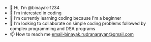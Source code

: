 - 👋 Hi, I’m @binayak-1234
- 👀 I’m interested in coding
- 🌱 I’m currently learning coding because I'm a beginner
- 💞️ I’m looking to collaborate on simple coding problems followed by complex programming and DSA programs
- 📫 How to reach me email-binayak.rudranarayan@gmail.com

<!---
binayak-1234/binayak-1234 is a ✨ special ✨ repository because its `README.md` (this file) appears on your GitHub profile.
You can click the Preview link to take a look at your changes.
--->
